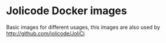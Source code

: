 # Jolicode Docker images

Basic images for different usages, this images are also used by http://github.com/jolicode/JoliCi
